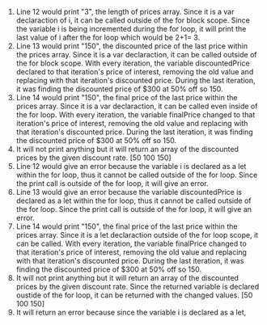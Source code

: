 1. Line 12 would print "3", the length of prices array. Since it is a var declaraction of i, it can be called outside of the for block scope. Since the variable i is being incremented during the for loop, it will print the last value of i after the for loop which would be 2+1= 3.
2. Line 13 would print "150", the discounted price of the last price within the prices array. Since it is a var declaraction, it can be called outside of the for block scope. With every iteration, the variable discountedPrice declared to that iteration's price of interest, removing the old value and replacing with that iteration's discounted price. During the last iteration, it was finding the discounted price of $300 at 50% off so 150.
3. Line 14 would print "150", the final price of the last price within the prices array. Since it is a var declaraction, it can be called even inside of the for loop. With every iteration, the variable finalPrice changed to that iteration's price of interest, removing the old value and replacing with that iteration's discounted price. During the last iteration, it was finding the discounted price of $300 at 50% off so 150.
4. It will not print anything but it will return an array of the discounted prices by the given discount rate. [50 100 150]
5. Line 12 would give an error because the variable i is declared as a let within the for loop, thus it cannot be called outside of the for loop. Since the print call is outside of the for loop, it will give an error.
6. Line 13 would give an error because the variable discountedPrice is declared as a let within the for loop, thus it cannot be called outside of the for loop. Since the print call is outside of the for loop, it will give an error.
7. Line 14 would print "150", the final price of the last price within the prices array. Since it is a let declaraction outside of the for loop scope, it can be called. With every iteration, the variable finalPrice changed to that iteration's price of interest, removing the old value and replacing with that iteration's discounted price. During the last iteration, it was finding the discounted price of $300 at 50% off so 150.
8. It will not print anything but it will return an array of the discounted prices by the given discount rate. Since the returned variable is declared oustide of the for loop, it can be returned with the changed values. [50 100 150]
9. It will return an error because since the variable i is declared as a let,